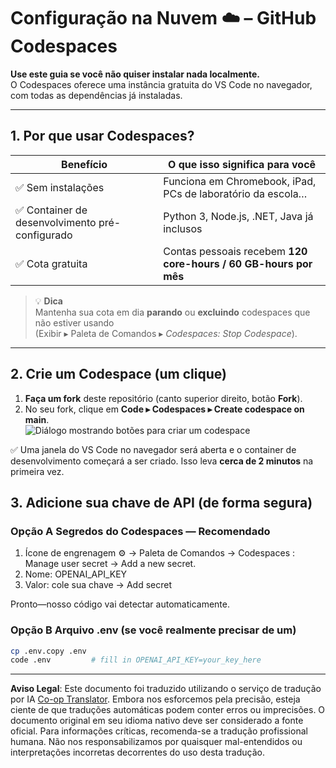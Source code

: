 <!--
CO_OP_TRANSLATOR_METADATA:
{
  "original_hash": "be9cef0460b3696ed5d8f6f8d2f64d45",
  "translation_date": "2025-08-26T16:22:15+00:00",
  "source_file": "00-course-setup/01-setup-cloud.md",
  "language_code": "br"
}
-->
# Configuração na Nuvem ☁️ – GitHub Codespaces

**Use este guia se você não quiser instalar nada localmente.**  
O Codespaces oferece uma instância gratuita do VS Code no navegador, com todas as dependências já instaladas.

---

## 1.  Por que usar Codespaces?

| Benefício | O que isso significa para você |
|-----------|-------------------------------|
| ✅ Sem instalações | Funciona em Chromebook, iPad, PCs de laboratório da escola… |
| ✅ Container de desenvolvimento pré-configurado | Python 3, Node.js, .NET, Java já inclusos |
| ✅ Cota gratuita | Contas pessoais recebem **120 core-hours / 60 GB-hours por mês** |

> 💡 **Dica**  
> Mantenha sua cota em dia **parando** ou **excluindo** codespaces que não estiver usando  
> (Exibir ▸ Paleta de Comandos ▸ *Codespaces: Stop Codespace*).

---

## 2.  Crie um Codespace (um clique)

1. **Faça um fork** deste repositório (canto superior direito, botão **Fork**).  
2. No seu fork, clique em **Code ▸ Codespaces ▸ Create codespace on main**.  
   ![Diálogo mostrando botões para criar um codespace](../../../00-course-setup/images/who-will-pay.webp)

✅ Uma janela do VS Code no navegador será aberta e o container de desenvolvimento começará a ser criado.
Isso leva **cerca de 2 minutos** na primeira vez.

## 3. Adicione sua chave de API (de forma segura)

### Opção A Segredos do Codespaces — Recomendado

1. Ícone de engrenagem ⚙️ -> Paleta de Comandos -> Codespaces : Manage user secret -> Add a new secret.
2. Nome: OPENAI_API_KEY
3. Valor: cole sua chave → Add secret

Pronto—nosso código vai detectar automaticamente.

### Opção B Arquivo .env (se você realmente precisar de um)

```bash
cp .env.copy .env
code .env         # fill in OPENAI_API_KEY=your_key_here
```

---

**Aviso Legal**:
Este documento foi traduzido utilizando o serviço de tradução por IA [Co-op Translator](https://github.com/Azure/co-op-translator). Embora nos esforcemos pela precisão, esteja ciente de que traduções automáticas podem conter erros ou imprecisões. O documento original em seu idioma nativo deve ser considerado a fonte oficial. Para informações críticas, recomenda-se a tradução profissional humana. Não nos responsabilizamos por quaisquer mal-entendidos ou interpretações incorretas decorrentes do uso desta tradução.